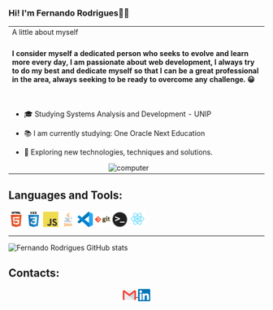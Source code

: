 ### Hi! I'm Fernando Rodrigues🤟🏻

<table border="0px">
<tr>
   <td>A little about myself</td>
</tr>
<tr>
    <td>

#### I consider myself a dedicated person who seeks to evolve and learn more every day, I am passionate about web development, I always try to do my best and dedicate myself so that I can be a great professional in the area, always seeking to be ready to overcome any challenge. 😀

  </br>
  
- 🎓 Studying Systems Analysis and Development - UNIP

- 📚 I am currently studying: One Oracle Next Education

- 🌱 Exploring new technologies, techniques and solutions.

<img src="https://raw.githubusercontent.com/MicaelliMedeiros/micaellimedeiros/master/image/computer-illustration.png" min-width="300px" max-width="300px" width="300px" align="right" alt="computer">
   </td>
</table>

## **Languages ​​and Tools:**  

<code><img height="30" src="https://raw.githubusercontent.com/github/explore/80688e429a7d4ef2fca1e82350fe8e3517d3494d/topics/html/html.png"></code>
<code><img height="30" src="https://raw.githubusercontent.com/github/explore/80688e429a7d4ef2fca1e82350fe8e3517d3494d/topics/css/css.png"></code>
<code><img height="30" src="https://raw.githubusercontent.com/github/explore/80688e429a7d4ef2fca1e82350fe8e3517d3494d/topics/javascript/javascript.png"></code>
<code><img height="30" src="https://raw.githubusercontent.com/github/explore/80688e429a7d4ef2fca1e82350fe8e3517d3494d/topics/java/java.png"></code>
<code><img height="30" src="https://raw.githubusercontent.com/github/explore/80688e429a7d4ef2fca1e82350fe8e3517d3494d/topics/visual-studio-code/visual-studio-code.png"></code>
<code><img height="30" src="https://raw.githubusercontent.com/github/explore/80688e429a7d4ef2fca1e82350fe8e3517d3494d/topics/git/git.png"></code>
<code><img height="30" src="https://raw.githubusercontent.com/github/explore/80688e429a7d4ef2fca1e82350fe8e3517d3494d/topics/terminal/terminal.png"></code>
<code><img height="32" src="https://raw.githubusercontent.com/github/explore/80688e429a7d4ef2fca1e82350fe8e3517d3494d/topics/react/react.png" alt="React"/></code>

---

![Fernando Rodrigues GitHub stats](https://github-readme-stats.vercel.app/api?username=fe7rodrigues&show_icons=true&theme=dracula)

## Contacts:

<p align="center">
  <a href="mailto:fe7rodrigues@gmail.com" >
    <img align="center" alt="FernandoR | Gmail" width="26px" src="https://github.com/SatYu26/SatYu26/blob/master/Assets/Gmail.svg" />
  </a>   
  
  <a href="https://www.linkedin.com/in/fernando-rodrigues-69251a1a2/" target="_blank">
    <img align="center" alt="FernandoR | Linkedin" width="24px" src="https://github.com/SatYu26/SatYu26/blob/master/Assets/Linkedin.svg" />
  </a>   

  <p>
